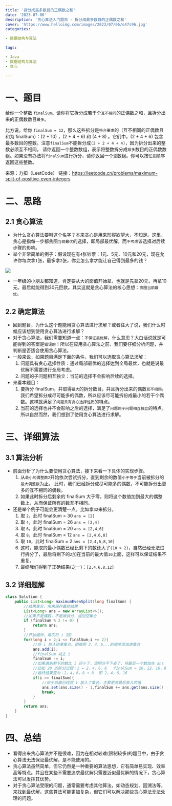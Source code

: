 ```yaml
---
title: '拆分成最多数目的正偶数之和'
date: '2023-07-06'
description: '贪心算法入门题目 - 拆分成最多数目的正偶数之和'
cover: 'https://www.helloimg.com/images/2023/07/06/o47s96.jpg'
categories:

- 数据结构与算法

tags:

- Java
- 数据结构与算法
- 贪心

---
```


# 一、题目

给你一个整数 `finalSum`。请你将它拆分成若干个`互不相同`的正偶数之和，且拆分出来的正偶数数目`最多`。

比方说，给你 `finalSum = 12`，那么这些拆分是`符合要求`的（互不相同的正偶数且和为 finalSum）：(2 + 10) ，(2 + 4 + 6) 和 (4 + 8) 。它们中，(2 + 4 + 6) 包含最多数目的整数。注意`finalSum`不能拆分成`(2 + 2 + 4 + 4)`，因为拆分出来的整数必须互不相同。
请你返回一个整数数组，表示将整数拆分成`最多`数目的正偶数数组。如果没有办法将`finalSum`进行拆分，请你返回一个`空`数组。你可以按`任意`顺序返回这些整数。

来源：力扣（LeetCode）
链接：https://leetcode.cn/problems/maximum-split-of-positive-even-integers

# 二、思路

## 2.1 贪心算法

- 为什么贪心算法要叫这个名字？本来贪心是用来形容欲望大，不知足。这里，贪心是指每一步都贪图`当前最优`的选择，即局部最优解，而`不考虑`该选择对后续步骤的影响。
- 举个非常简单的例子：假设现在有`4`张钞票：1元、5元、10元和20元，现在允许你每次拿`1`张，最多拿`2`张，你会怎么拿才能让自己得到最多的钱？

<img src="https://www.helloimg.com/images/2023/07/06/o47tkn.jpg">

- 一年级的小朋友都知道，肯定要从大的面值开始拿，也就是先拿20元，再拿10元。最后就能得到30元巨款。其实这就是贪心算法的核心思想：`贪图当前最优`。

## 2.2 确定算法

- 回到题目，为什么这个题能用贪心算法进行求解？或者往大了说，我们什么时候应该想到使用贪心算法进行求解？
- 对于贪心算法，我们需要知道一点：`不保证最优解`，什么意思？大白话说就是可能得到的答案是`错误的`！所以在应用贪心算法之前，我们要仔细分析问题，并判断是否适合使用贪心算法。
- 一般来说，如果题目满足下面的条件，我们可以选取贪心算法求解：
  1. 问题具有贪心选择性质：通过局部最优的选择达到全局最优，也就是说最优解不需要进行全局考虑。
  2. 问题的子问题相互独立：当前的选择不会影响后续的选择。
- 来看本题目：
  1. 要拆分 finalSum，并取得`最大`的拆分数目，并且拆分出来的偶数`互不相同`。我们希望拆分成尽可能多的偶数，所以应该尽可能拆份成最小的若干个偶数。这样就满足了`问题具有贪心选择性质`的特点。
  2. 当前的选择也并不会影响之后的选择，满足了`问题的子问题相互独立`的特点。所以自然而然，我们想到了使用贪心算法进行求解。

# 三、详细算法

## 3.1 算法分析

- 前面分析了为什么要使用贪心算法，接下来看一下具体的实现步骤。
  1. 从`最小的偶整数2`开始依次尝试拆分，直到剩余的数值`小于等于`当前被拆分的`最大偶整数`为止。 此时，我们已经拆分成尽可能多的偶数，不可能拆分出更多的互不相同的偶数。
  2. 如果此时拆分后剩余的 finalSum 大于零，则将这个数值加到最大的偶整数上，从而保证所有的数互不相同。
- 还是举个例子可能会更清楚一点。比如拿`32`来拆分。
  1. 取 `2`，此时 finalSum = 30    `ans = [2]`
  2. 取 `4`，此时 finalSum = 26    `ans = [2,4]`
  3. 取 `6`，此时 finalSum = 20    `ans = [2,4,6]`
  4. 取 `8`，此时 finalSum = 12    `ans = [2,4,6,8]`
  5. 取 `10`，此时 finalSum = 2    `ans = [2,4,6,8,10]` 
  6. 这时，能取的最小偶数已经比剩下的数还大了`(10 > 2)`，自然已经无法进行拆分了，最后将剩下的`2`加在当前的最大值`10`上面，这样可以保证结果不重复。
  7. 最终我们得到了正确结果(之一)：`[2,4,6,8,12]`

## 3.2 详细题解

```java
class Solution {
    public List<Long> maximumEvenSplit(long finalSum) {
        //结果集合，用来保存最终结果
        List<Long> ans = new ArrayList<>();
        //如果不是偶数，不能被拆分，返回空集合
        if (finalSum % 2 != 0) {
            return ans;
        }
        //开始遍历，每次将 i 加2
        for(long i = 2;i <= finalSum;i += 2){
            //将 i 放入结果集合。即按照 2，4，6...的顺序添加进集合
            ans.add(i);
            //finalSum 减去 i
            finalSum -= i;
            //如果遇到剩下的数比 i 还小了，说明分不下去了，将最后一个数加在 ans 倒数的第二个数上面，以免重复
            //比如 28 的拆分过程：i = 2，4，6，8   finalSum = 26，22，16，8   此时 i >= finalSum（8） 了，将 8 加到上一个结果中
            //最终结果变为：2，4，6，8 + 8  即 2，4，6，16
            if(i >= finalSum){
                //由于前面已经将 i 放入了集合，主要更改最后放入的值
                ans.set(ans.size() - 1,finalSum += ans.get(ans.size() - 1));
                break;
            }
        }
        return ans;
    }
}
```

# 四、总结

- 看得出来贪心算法并不是很难，因为在相对较难(限制较多)的题目中，由于贪心算法无法保证最优解，是不能使用的。
- 贪心算法虽然简单，但它仍然是一种重要的算法思想，它有简单易实现、效率高等特点。并且在某些不需要追求最优解只需要近似最优解的情况下，贪心算法可以发挥其优势。
- 对于贪心算法受限的问题，通常需要考虑其他算法，如动态规划、回溯法等，来找到最优解。这些算法可能更加复杂，但它们可以解决那些贪心算法无法处理的问题。
